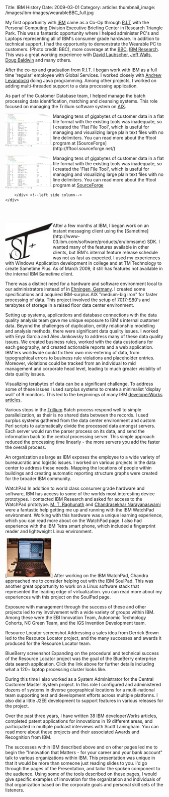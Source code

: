 Title: IBM History
Date:  2009-03-01
Category: articles
thumbnail_image: /images/ibm-images/wearableBBC_full.jpg


My first opportunity with [IBM](http://www.ibm.com) came as a Co-Op through [R.I.T](http://www.rit.edu) with the
Personal Computing Division Executive Briefing Center in Research
Triangle Park. This was a fantastic opportunity where I helped
administer PC's and Laptops representing all of IBM's consumer grade
hardware. In addition to technical support, I had the opportunity to
demonstrate the Wearable PC to customers. (Photo credit: BBC), more
coverage at the
[BBC](http://news.bbc.co.uk/2/hi/science/nature/538072.stm), [IBM Research](http://domino.research.ibm.com/library/cyberdig.nsf/0/122b8399b43ea4348525701c0073005a?OpenDocument&Highlight=0,RC23622). This was a great working experience
with [David
Laubscher](https://www.linkedin.com/in/david-laubscher-36639a2?), [Jeff
Walls](https://www.linkedin.com/in/jeffrey-walls-1ba0797?), [Doug
Baldwin](https://www.linkedin.com/in/doug-baldwin-54019a?) and many others.

After the co-op and graduation from R.I.T. I began work with IBM as a
full time 'regular' employee with Global Services. I worked closely with
[Andrew Levandoski](https://www.linkedin.com/in/levandos?) doing Java programming. Among other projects, I worked
on adding multi-threaded support to a data processing application.

As part of the Customer Database team, I helped manage the batch
processing data identification, matching and cleansing systems. This
role focused on managing the Trillium software system on
[AIX](http://www-03.ibm.com/systems/power/software/aix/).


<img align="left" src="/images/ibm-images/fftool-screenshot.jpg" style="width:30%" />
Managing tens of gigabytes of customer data in a flat
file format with the existing tools was inadequate, so I created the
'Flat File Tool', which is useful for managing and visualizing large
plain text files with no line delimiters. You can read more about the
fftool program at [SourceForge](http://fftool.sourceforge.net/)

<div class="container">
    <div class="row">
        <div class="col-md-2">
<img align="left" src="/images/ibm-images/fftool-screenshot.jpg" style="width:30%" />
        </div>
        <div class="col-md-8">

Managing tens of gigabytes of customer data in a flat
file format with the existing tools was inadequate, so I created the
'Flat File Tool', which is useful for managing and visualizing large
plain text files with no line delimiters. You can read more about the
fftool program at [SourceForge](http://fftool.sourceforge.net/)

        </div> <!--left side column-->
    </div>
</div>

<br>  
<br>  
<br>  

<img align="left" src="/images/ibm-images/SametimePlus_logo_110.jpg" style="width:30%" />
After a few months at IBM, I began work on an instant
messaging client using the
[Sametime](http://www-03.ibm.com/software/products/en/ibmsame) SDK. I wanted many of the features
available in other clients, but IBM's internal feature release schedule
was not as fast as expected. I used my experiences with Windows
Application development in college and at TM Technology to create
Sametime Plus. As of March 2009, it still has features not available in
the internal IBM Sametime client.

There was a distinct need for a hardware and software environment local
to our administrators instead of in [Ehningen,
Germany](https://www.google.com/maps/place/IBM+Ehningen/@48.6502964,8.9364503,2062m/data=!3m1!1e3!4m8!1m2!2m1!1sibm+ehningen+data+center!3m4!1s0x0000000000000000:0x3b35d9ef4bbf614c!8m2!3d48.6519571!4d8.9467496). I created some
specifications and acquired IBM-surplus AIX "medium-big iron" for faster
processing of data. This project involved the setup of
[7017-S80](http://www.coworthtechnologies.com/products/ibm/system-p/rs-6000/ibm-rs-6000-s80)'s and
terabytes of storage in a raised floor data center environment.

Setting up systems, applications and database connections with the data
quality analysis team gave me unique exposure to IBM's internal customer
data. Beyond the challenges of duplication, entity relationship
modelling and analysis methods, there were significant data quality
issues. I worked with Enya Garcia and Alex Jankowsky to address many of
these data quality issues. We created business rules, worked with the
data custodians for each geography, and created actionable reports and a
web application. IBM'ers worldwide could fix their own mis-entering of
data, from typographical errors to business rule violations and
placeholder entries. Moreover, violations could be tracked from an
individual to mid management and corporate head level, leading to much
greater visibility of data quality issues.

Visualizing terabytes of data can be a significant challenge. To address
some of these issues I used surplus systems to create a minimalist
'display wall' of 9 monitors. This led to the beginnings of many IBM
[developerWorks
articles](http://www.ibm.com/developerworks/opensource/library?sort_by=&show_abstract=true&show_all=&search_flag=&contentarea_by=All+Zones&search_by=nathan+harrington&topic_by=-1&industry_by=-1&type_by=All+Types&ibm-search=Search).

Various steps in the [Trillium](https://www.trilliumsoftware.com/) Batch process respond well to simple
parallelization, as their is no shared data between the records. I used
surplus systems gathered from the data center environment and custom
Perl scripts to automatically divide the processed data amongst servers.
Each server would run the parser process on its data, and send the
information back to the central processing server. This simple approach
reduced the processing time linearly - the more servers you add the
faster the overall process.

An organization as large as IBM exposes the employee to a wide variety
of bureaucratic and logistic issues. I worked on various projects in the
data center to address these needs. Mapping the locations of people
within buildings and creating automatic reporting structure graphs were
created for the broader IBM community.

WatchPad In addition to world class consumer grade hardware and
software, IBM has access to some of the worlds most interesting device
prototypes. I contacted IBM Research and asked for access to the
WatchPad prototype. [M. T.
Raghunath](https://in.linkedin.com/in/m-t-raghunath-a98600)  and
[Chandrasekhar
Narayanaswami](http://researcher.watson.ibm.com/researcher/view.php?person=us-chandras) were a fantastic help getting
me up and running with the IBM WatchPad environment. Working with this
hardware was a unique learning experience, which you can read more about
on the WatchPad page. I also had experience with the IBM Tetra smart
phone, which included a fingerprint reader and lightweight Linux
environment.

[![SoulPad](/images/ibm-images/soulPad_thumbnail0.png)] After working on the IBM WatchPad, Chandra approached me to
consider helping out with the IBM SoulPad. This was another great
opportunity to work on a Linux software stack that represented the
leading edge of virtualization. you can read more about my experiences
with this project on the SoulPad page.

Exposure with management through the success of these and other projects
led to my involvement with a wide variety of groups within IBM. Among
these were the EBI Innovation Team, Autonomic Technology Cohorts, NC
Green Team, and the IGS Invention Development team.

Resource Locator screenshot Addressing a sales idea from Derrick Brown
led to the Resource Locator project, and the many successes and awards
it produced for the Resource Locator team.

BlueBerry screenshot Expanding on the procedural and technical success
of the Resource Locator project was the goal of the BlueBerry enterprise
data search application. Click the link above for further details
including what a 120+ laptop processing cluster looks like.

During this time I also worked as a System Administrator for the Central
Customer Master System project. In this role I configured and
administered dozens of systems in diverse geographical locations for a
multi-national team supporting test and development efforts across
multiple platforms. I also did a little J2EE development to support
features in various releases for the project.

Over the past three years, I have written 38 IBM developerWorks
articles, completed patent applications for innovations in 19 different
areas, and participated in multiple podcast interviews with Scott
Laningham. You can read more about these projects and their associated
Awards and Recognition from IBM.

The successes within IBM described above and on other pages led me to
begin the "Innovation that Matters - for your career and your bank
account" talk to various organizations within IBM. This presentation was
unique in that it would be more than someone just reading slides to you.
I'd go through the pages of the Presentation, and tailor the spoken
component to the audience. Using some of the tools described on these
pages, I would give specific examples of innovation for the organization
and individuals of that organization based on the corporate goals and
personal skill sets of the listeners.

